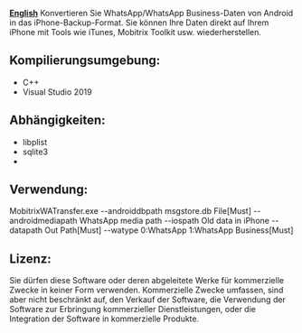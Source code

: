 **[English](README.md)**
Konvertieren Sie WhatsApp/WhatsApp Business-Daten von Android in das iPhone-Backup-Format. Sie können Ihre Daten direkt auf Ihrem iPhone mit Tools wie iTunes, Mobitrix Toolkit usw. wiederherstellen.
## Kompilierungsumgebung:
- C++
- Visual Studio 2019
##  Abhängigkeiten:

- libplist
- sqlite3
- 
## Verwendung:
MobitrixWATransfer.exe 
--androiddbpath msgstore.db File[Must] 
--androidmediapath WhatsApp media path 
--iospath Old data in iPhone 
--datapath Out Path[Must] 
--watype 0:WhatsApp 1:WhatsApp Business[Must]

## Lizenz:
Sie dürfen diese Software oder deren abgeleitete Werke für kommerzielle Zwecke in keiner Form verwenden. Kommerzielle Zwecke umfassen, sind aber nicht beschränkt auf, den Verkauf der Software, die Verwendung der Software zur Erbringung kommerzieller Dienstleistungen, oder die Integration der Software in kommerzielle Produkte.
